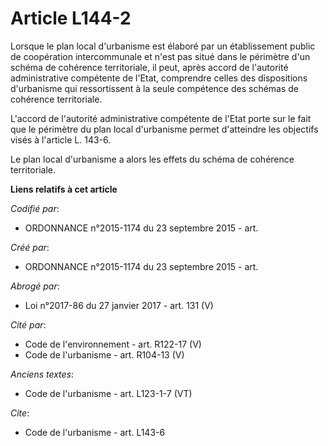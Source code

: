 # Article L144-2

Lorsque le plan local d'urbanisme est élaboré par un établissement public de coopération intercommunale et n'est pas situé
dans le périmètre d'un schéma de cohérence territoriale, il peut, après accord de l'autorité administrative compétente de
l'Etat, comprendre celles des dispositions d'urbanisme qui ressortissent à la seule compétence des schémas de cohérence
territoriale. 

L'accord de l'autorité administrative compétente de l'Etat porte sur le fait que le périmètre du plan local d'urbanisme
permet d'atteindre les objectifs visés à l'article L. 143-6. 

Le plan local d'urbanisme a alors les effets du schéma de cohérence territoriale.

**Liens relatifs à cet article**

_Codifié par_:

  - ORDONNANCE n°2015-1174 du 23 septembre 2015 - art.

_Créé par_:

  - ORDONNANCE n°2015-1174 du 23 septembre 2015 - art.

_Abrogé par_:

  - Loi n°2017-86 du 27 janvier 2017 - art. 131 (V)

_Cité par_:

  - Code de l'environnement - art. R122-17 (V)
  - Code de l'urbanisme - art. R104-13 (V)

_Anciens textes_:

  - Code de l'urbanisme - art. L123-1-7 (VT)

_Cite_:

  - Code de l'urbanisme - art. L143-6
